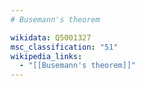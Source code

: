 ```yaml
---
# Busemann's theorem

wikidata: Q5001327
msc_classification: "51"
wikipedia_links:
  - "[[Busemann's theorem]]"
---
```

